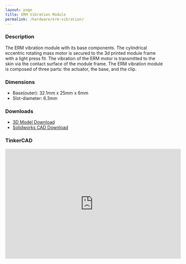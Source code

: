 ```yaml
---
layout: page
title: ERM Vibration Module
permalink: /hardware/erm-vibration/
---
```


### Description
The ERM vibration module with its base components. The cylindrical eccentric rotating mass motor is secured to the 3d printed module frame with a light press fit. The vibration of the ERM motor is transmitted to the skin via the contact surface of the module frame. The ERM vibration module is composed of three parts: the actuator, the base, and the clip.

### Dimensions
- Base(outer): 32.1mm x 25mm x 6mm 
- Slot-diameter: 6.3mm
  
### Downloads
- [3D Model Download](https://www.thingiverse.com/thing:4746743)
- [Solidworks CAD Download](https://rice.box.com/v/snaptics-erm-vibration-module)

### TinkerCAD
<iframe width="560" height="350" src="https://www.tinkercad.com/embed/0NoRDULK4ZS?editbtn=1" frameborder="0" marginwidth="0" marginheight="0" scrolling="no"></iframe>
